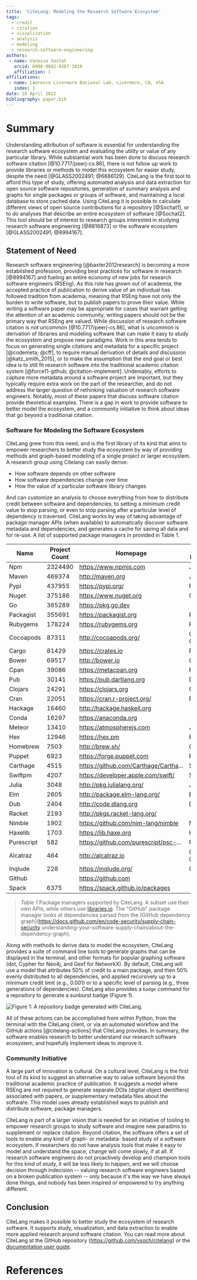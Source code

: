 ```yaml
---
title: 'CiteLang: Modeling the Research Software Ecosystem'
tags:
  - credit
  - citation
  - visualization
  - analysis
  - modeling
  - research-software-engineering
authors:
 - name: Vanessa Sochat
   orcid: 0000-0002-4387-3819
   affiliation: 1
affiliations:
 - name: Lawrence Livermore National Lab, Livermore, CA, USA
   index: 1
date: 16 April 2022
bibliography: paper.bib
---
```


# Summary

Understanding attribution of software is essential for understanding the research software ecosystem
and evaluating the utility or value of any particular library. While substantial work has been done
to discuss research software citation [@10.7717/peerj-cs.86], there is not follow up work to provide
libraries or methods to model this ecosystem for easier study, despite the need [@GLASS2002491; @6886129]. 
CiteLang is the first tool to afford this type of study, offering automated analysis and data extraction for open source
software repositories, generation of summary analysis and graphs for single 
packages or groups of software, and maintaining a local database to store cached data. 
Using CiteLang it is possible to calculate different views of open source contributions for a 
repository [@Sochat1], or to do analyses that describe an entire ecosystem of software [@Sochat2].
This tool should be of interest to research groups interested in studying research software engineering 
[@8816873] or the software ecosystem [@GLASS2002491; @8994167].

## Statement of Need

Research software engineering [@baxter2012research] is becoming a more established profession, providing best practices
for software in research [@8994167] and fueling an entire economy of new jobs for research software engineers (RSEng). 
As this role has grown out of academia, the accepted practice of publication to derive value of an individual has followed tradition
from academia, meaning that RSEng have not only the burden to write software, but to publish papers to prove their value.
While writing a software paper may be appropriate for cases that warrant getting the attention of an academic
community, writing papers should not be the primary way that RSEng are valued. While discussion of research
software citation is not uncommon [@10.7717/peerj-cs.86], what is uncommon is derivation of libraries and 
modeling software that can make it easy to study the ecosystem and propose new paradigms. Work in this area
tends to focus on generating single citations and metadata for a specific project [@codemeta; @cff],
to require manual derivation of details and discussion [@katz_smith_2015], or to make the assumption that 
the end goal or best idea is to still fit research software into the traditional
academic citation system [@force11-github; @citation-implement]. Undeniably, efforts to capture more metadata around a software
project are important, but they typically require extra work on the part of the researcher, and 
do not address the larger question of rethinking valuation of research software engineers. Notably, most
of these papers that discuss software citation provide theoretical examples. There is a gap in work
to provide software to better model the ecosystem, and a community initiative to think about ideas
that go beyond a traditional citation.


### Software for Modeling the Software Ecosystem

CiteLang grew from this need, and is the first library of its kind that aims to empower researchers
to better study the ecosystem by way of providing methods and graph-based modeling of a single project
or larger ecosystem. A research group using Citelang can easily derive:

- How software depends on other software
- How software dependencies change over time
- How the value of a particular software library changes

And can customize an analysis to choose everything from how to distribute credit between software and dependencies,
to setting a minimum credit value to stop parsing, or even to stop parsing after a particular level of dependency is 
traversed. CiteLang works by way of taking advantage of package manager APIs (when available) to automatically
discover software metadata and dependencies, and generates a cache for saving all data and for re-use. 
A list of supported package managers in provided in Table 1.

| Name      | Project Count | Homepage                              | Default Language |
|-----------|---------------|---------------------------------------|----------------- |
| Npm       | 2324490       | https://www.npmjs.com                 | JavaScript       |                         
| Maven     | 469374        | http://maven.org                      | Java             |                         
| Pypi      | 437955        | https://pypi.org/                     | Python           |                         
| Nuget     | 375186        | https://www.nuget.org                 | C#               |                         
| Go        | 365289        | https://pkg.go.dev                    |                  |                         
| Packagist | 355691        | https://packagist.org                 | PHP              |                         
| Rubygems  | 178224        | https://rubygems.org                  | Ruby             |                         
| Cocoapods | 87311         | http://cocoapods.org/                 | Objective-C      |                         
| Cargo     | 81429         | https://crates.io                     | Rust             |                         
| Bower     | 69517         | http://bower.io                       | CSS              |                         
| Cpan      | 39086         | https://metacpan.org                  | Perl             |                         
| Pub       | 30141         | https://pub.dartlang.org              | Dart             |                         
| Clojars   | 24291         | https://clojars.org                   | Clojure          |                         
| Cran      | 22051         | https://cran.r-project.org/           | R                |                         
| Hackage   | 16460         | http://hackage.haskell.org            |                  |                         
| Conda     | 16297         | https://anaconda.org                  |                  |                         
| Meteor    | 13410         | https://atmospherejs.com              | JavaScript       |                         
| Hex       | 12946         | https://hex.pm                        | Elixir           |
| Homebrew  | 7503          | http://brew.sh/                       | C                |                         
| Puppet    | 6923          | https://forge.puppet.com              | Puppet           |                         
| Carthage  | 4515          | https://github.com/Carthage/Cartha... | Swift            |                         
| Swiftpm   | 4207          | https://developer.apple.com/swift/    | Swift            |                         
| Julia     | 3048          | http://pkg.julialang.org/             | Julia            |                         
| Elm       | 2605          | http://package.elm-lang.org/          | Elm              |                         
| Dub       | 2404          | http://code.dlang.org                 | D                |                         
| Racket    | 2193          | http://pkgs.racket-lang.org/          |                  |    
| Nimble    | 1902          | https://github.com/nim-lang/nimble    | Nim              |                         
| Haxelib   | 1703          | https://lib.haxe.org                  | Haxe             |                         
| Purescript| 582           | https://github.com/purescript/psc-... | PureScript       |                         
| Alcatraz  | 464           | http://alcatraz.io                    | Objective-C      |                         
| Inqlude   | 228           | https://inqlude.org/                  | C++              |                         
| Github    |               | https://github.com                    |                  |                         
| Spack     | 6375          | https://spack.github.io/packages      |                  | 


> *Table 1* Package managers supported by CiteLang. A subset use their own APIs, while others use [libraries.io](https://libraries.io). The "GitHub" package manager looks at dependencies parsed from the [GitHub dependency graph](https://docs.github.com/en/code-security/supply-chain-security understanding-your-software-supply-chain/about-the-dependency-graph).

Along with methods to derive data to model the ecosystem, CiteLang provides a suite of command line
tools to generate graphs that can be displayed in the terminal, and other formats
for popular graphing software (dot, Cypher for Neo4j, and Gexf for NetworkX). By default,
CiteLang will use a model that attributes 50% of credit to a main package, and then 50% evenly distributed
to all dependencies, and applied recursively up to a minimum credit limit (e.g., 0.001) or to a specific
level of parsing (e.g., three generations of dependencies). CiteLang also provides a `badge` command for a repository to generate a sunburst badge (Figure 1).

![Figure 1: A repository badge generated with CiteLang.](pypi-citelang.png)

All of these actions can be accomplished from within Python, from the terminal with the CiteLang client, or
via an automated workflow and the GitHub actions [@citelang-actions] that CiteLang provides.
In summary, the software enables research to better understand our research software ecosystem,
and hopefully implement ideas to improve it.


### Community Initiative

A large part of innovation is cultural. On a cultural level, CiteLang is the first tool of its kind to 
suggest an alternative way to value software beyond the traditional academic practice of publication. 
It suggests a model where RSEng are not required to generate separate DOIs (digital object identifiers) 
associated with papers, or supplementary metadata files about the software. This model uses already 
established ways to publish and distribute software, package managers.

CiteLang is part of a larger vision that is needed for an initiative of tooling to empower research groups to study software
and imagine new paradims to supplement or replace citation. Beyond citation, the software offers a set of
tools to enable any kind of graph- or metadata- based study of a software ecosystem. 
If researchers do not have analysis tools that make it easy to model and understand the space, change will come slowly, if at all. 
If research software engineers do not proactively develop and champion tools for this kind of study, it will
be less likely to happen, and we will choose decision through indecision -- valuing research software
engineers based on a broken publication system -- only because it's the way we have always done things,
and nobody has been inspired or empowered to try anything different.

## Conclusion

CiteLang makes it possible to better study the ecosystem of research software. It supports study, visualization,
and data extraction to enable more applied research around software citation.
You can read more about CiteLang at the GitHub repository (https://github.com/vsoch/citelang) or
the [documentation user guide](https://vsoch.github.io/citelang/getting_started/user-guide.html).

# References
